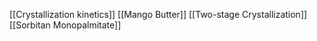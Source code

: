 [[Crystallization kinetics]]
[[Mango Butter]]
[[Two-stage Crystallization]]
[[Sorbitan Monopalmitate]]
